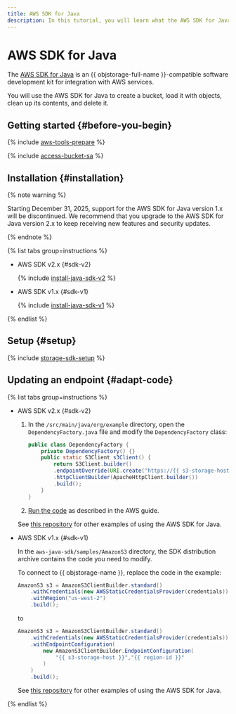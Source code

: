 ```yaml
---
title: AWS SDK for Java
description: In this tutorial, you will learn what the AWS SDK for Java is, how to install and configure it, and will also see some code snippets.
---
```


# AWS SDK for Java


The [AWS SDK for Java](https://aws.amazon.com/ru/sdk-for-java/) is an {{ objstorage-full-name }}-compatible software development kit for integration with AWS services.

You will use the AWS SDK for Java to create a bucket, load it with objects, clean up its contents, and delete it.

## Getting started {#before-you-begin}

{% include [aws-tools-prepare](../../_includes/aws-tools/aws-tools-prepare.md) %}

{% include [access-bucket-sa](../../_includes/storage/access-bucket-sa.md) %}

## Installation {#installation}

{% note warning %}

Starting December 31, 2025, support for the AWS SDK for Java version 1.x will be discontinued. We recommend that you upgrade to the AWS SDK for Java version 2.x to keep receiving new features and security updates.

{% endnote %}

{% list tabs group=instructions %}

- AWS SDK v2.x {#sdk-v2}

    {% include [install-java-sdk-v2](../../_includes/aws-tools/install-java-sdk-v2.md) %}

- AWS SDK v1.x {#sdk-v1}
    
    {% include [install-java-sdk-v1](../../_includes/aws-tools/install-java-sdk.md) %}

{% endlist %}

## Setup {#setup}

{% include [storage-sdk-setup](../_includes_service/storage-sdk-setup-storage-url.md) %}

## Updating an endpoint {#adapt-code}

{% list tabs group=instructions %}

- AWS SDK v2.x {#sdk-v2}

    1. In the `/src/main/java/org/example` directory, open the `DependencyFactory.java` file and modify the `DependencyFactory` class:

        ```java
        public class DependencyFactory {
            private DependencyFactory() {}
            public static S3Client s3Client() {
                return S3Client.builder()
                .endpointOverride(URI.create("https://{{ s3-storage-host }}"))
                .httpClientBuilder(ApacheHttpClient.builder())
                .build();
            }
        }
        ```

    1. [Run the code](https://docs.aws.amazon.com/sdk-for-java/latest/developer-guide/get-started.html#get-started-run) as described in the AWS guide.

    See [this repository](https://github.com/awsdocs/aws-doc-sdk-examples/tree/main/javav2/example_code/s3/src/main/java/com/example/s3) for other examples of using the AWS SDK for Java.

- AWS SDK v1.x {#sdk-v1}
    
    In the `aws-java-sdk/samples/AmazonS3` directory, the SDK distribution archive contains the code you need to modify.

    To connect to {{ objstorage-name }}, replace the code in the example:

    ```java
    AmazonS3 s3 = AmazonS3ClientBuilder.standard()
        .withCredentials(new AWSStaticCredentialsProvider(credentials))
        .withRegion("us-west-2")
        .build();
    ```

    to

    ```java
    AmazonS3 s3 = AmazonS3ClientBuilder.standard()
        .withCredentials(new AWSStaticCredentialsProvider(credentials))
        .withEndpointConfiguration(
            new AmazonS3ClientBuilder.EndpointConfiguration(
                "{{ s3-storage-host }}","{{ region-id }}"
            )
        )
        .build();
    ```

    See [this repository](https://github.com/awsdocs/aws-doc-sdk-examples/tree/main/java/example_code/s3/src/main/java/aws/example/s3) for other examples of using the AWS SDK for Java.

{% endlist %}